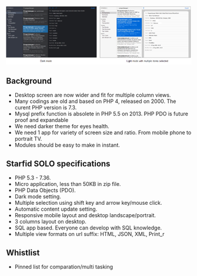 ![Starfid Solo](https://raw.githubusercontent.com/starfid/solo/master/preview.png)

## Background
- Desktop screen are now wider and fit for multiple column views.
- Many codings are old and based on PHP 4, released on 2000. The curent PHP version is 7.3.
- Mysql prefix function is absolete in PHP 5.5 on 2013. PHP PDO is future proof and expandable
- We need darker theme for eyes health.
- We need 1 app for variety of screen size and ratio. From mobile phone to portrait TV.
- Modules should be easy to make in instant.


## Starfid SOLO specifications
- PHP 5.3 - 7.36.
- Micro application, less than 50KB in zip file.
- PHP Data Objects (PDO).
- Dark mode setting.
- Multiple selection using shift key and arrow key/mouse click.
- Automatic content update setting.
- Responsive mobile layout and desktop landscape/portrait.
- 3 columns layout on desktop.
- SQL app based. Everyone can develop with SQL knowledge.
- Multiple view formats on url suffix: HTML, JSON, XML, Print_r


## Whistlist
- Pinned list for comparation/multi tasking
